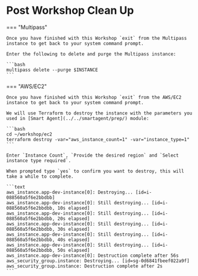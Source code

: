 # Post Workshop Clean Up

=== "Multipass"

    Once you have finished with this Workshop `exit` from the Multipass instance to get back to your system command prompt.
    
    Enter the following to delete and purge the Multipass instance:

    ```bash
    multipass delete --purge $INSTANCE
    ```

=== "AWS/EC2"

    Once you have finished with this Workshop `exit` from the AWS/EC2 instance to get back to your system command prompt.
    
    We will use Terraform to destroy the instance with the parameters you used in [Smart Agent](../../smartagent/prep/) module:

    ```bash
    cd ~/workshop/ec2
    terraform destroy -var="aws_instance_count=1" -var="instance_type=1"
    ```

    Enter `Instance Count`, `Provide the desired region` and `Select instance type required`.
    
    When prompted type `yes` to confirm you want to destroy, this will take a while to complete.

    ```text
    aws_instance.app-dev-instance[0]: Destroying... [id=i-088560a5f6e2bbdbb]
    aws_instance.app-dev-instance[0]: Still destroying... [id=i-088560a5f6e2bbdbb, 10s elapsed]
    aws_instance.app-dev-instance[0]: Still destroying... [id=i-088560a5f6e2bbdbb, 20s elapsed]
    aws_instance.app-dev-instance[0]: Still destroying... [id=i-088560a5f6e2bbdbb, 30s elapsed]
    aws_instance.app-dev-instance[0]: Still destroying... [id=i-088560a5f6e2bbdbb, 40s elapsed]
    aws_instance.app-dev-instance[0]: Still destroying... [id=i-088560a5f6e2bbdbb, 50s elapsed]
    aws_instance.app-dev-instance[0]: Destruction complete after 56s
    aws_security_group.instance: Destroying... [id=sg-0d6841fbeef022a9f]
    aws_security_group.instance: Destruction complete after 2s
    ```
